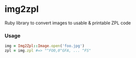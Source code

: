 # img2zpl
Ruby library to convert images to usable &amp; printable ZPL code

### Usage

```ruby
img = Img2Zpl::Image.open('foo.jpg')
zpl = img.zpl #=> "^FO0,0^GFA, ... ^FS"
```
